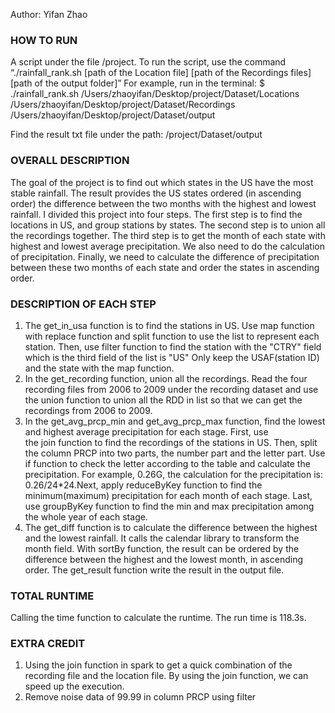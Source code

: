 Author: Yifan Zhao 

### HOW TO RUN
A script under the file /project. To run the script, use the command “./rainfall_rank.sh [path of the Location file] [path of the Recordings files] [path of the output folder]”
For example, run in the terminal:
$ ./rainfall_rank.sh /Users/zhaoyifan/Desktop/project/Dataset/Locations /Users/zhaoyifan/Desktop/project/Dataset/Recordings /Users/zhaoyifan/Desktop/project/Dataset/output 

Find the result txt file under the path: /project/Dataset/output

### OVERALL DESCRIPTION
The goal of the project is to find out which states in the US have the most stable rainfall. The result provides the US states ordered (in ascending order) the difference between the two months with the highest and lowest rainfall. 
I divided this project into four steps. The first step is to find the locations in US, and group stations by states. The second step is to union all the recordings together. The third step is to get the month of each state with highest and lowest average precipitation. We also need to do the calculation of precipitation. Finally, we need to calculate the difference of precipitation between these two months of each state and order the states in ascending order.

### DESCRIPTION OF EACH STEP
1. The get_in_usa function is to find the stations in US. Use map function with replace function and split function to use the list to represent each station. Then, use filter function to find the station with the "CTRY" field which is the third field of the list is "US" Only keep the USAF(station ID) and the state with the map function.
2. In the get_recording function, union all the recordings. Read the four recording files from 2006 to 2009 under the recording dataset and use the union function to union all the RDD in list so that we can get the recordings from 2006 to 2009.
3. In the get_avg_prcp_min and get_avg_prcp_max function, find the lowest and highest average precipitation for each stage. First, use the join function to find the recordings of the stations in US. Then, split the column PRCP into two parts, the number part and the letter part. Use if function to check the letter according to the table and calculate the precipitation. For example, 0.26G, the calculation for the precipitation is: 0.26/24*24.Next, apply reduceByKey function to find the minimum(maximum) precipitation for each month of each stage. Last, use groupByKey function to find the min and max precipitation among the whole year of each stage.
4. The get_diff function is to calculate the difference between the highest and the lowest rainfall. It calls the calendar library to transform the month field. With sortBy function, the result can be ordered by the difference between the highest and the lowest month, in ascending order. The get_result function write the result in the output file.

### TOTAL RUNTIME
Calling the time function to calculate the runtime. The run time is 118.3s.

### EXTRA CREDIT
1. Using the join function in spark to get a quick combination of the recording file and the location file. By using the join function, we can speed up the execution.
2. Remove noise data of 99.99 in column PRCP using filter

